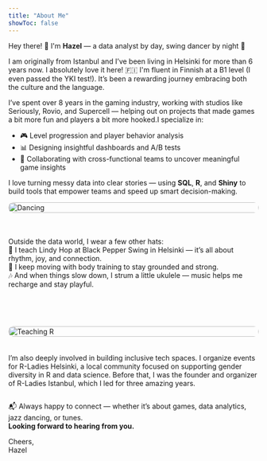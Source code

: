 ```yaml
---
title: "About Me"
showToc: false
---
```

Hey there! 👋 I'm **Hazel** — a data analyst by day, swing dancer by night 💃

I am originally from Istanbul and I’ve been living in Helsinki for more than 6 years now. I absolutely love it here! 🇫🇮 I'm fluent in Finnish at a B1 level (I even passed the YKI test!). It’s been a rewarding journey embracing both the culture and the language.

I’ve spent over 8 years in the gaming industry, working with studios like Seriously, Rovio, and Supercell — helping out on projects that made games a bit more fun and players a bit more hooked.I specialize in:
- 🎮 Level progression and player behavior analysis  
- 📊 Designing insightful dashboards and A/B tests  
- 🧩 Collaborating with cross-functional teams to uncover meaningful game insights

I love turning messy data into clear stories — using **SQL**, **R**, and **Shiny** to build tools that empower teams and speed up smart decision-making.
<div style="display: flex; gap: 20px; flex-wrap: wrap; align-items: flex-start;">

  <div style="flex: 1; min-width: 250px;">
    <img src="/images/lindy_hop_dancing.jpg" alt="Dancing" style="width: 100%; border-radius: 10px;">
  </div>

  <div style="flex: 2; min-width: 250px;">
    <h2></h2>
    <p>Outside the data world, I wear a few other hats:<br>
   💃 I teach Lindy Hop at Black Pepper Swing in Helsinki — it’s all about rhythm, joy, and connection.<br>
   💪 I keep moving with body training to stay grounded and strong.<br>
   🎶 And when things slow down, I strum a little ukulele — music helps me recharge and stay playful.</p>
  </div>

</div>

<br><br>

<div style="display: flex; gap: 20px; flex-wrap: wrap; align-items: flex-start; flex-direction: row-reverse;">

  <div style="flex: 1; min-width: 250px;">
    <img src="/images/teaching3.JPG" alt="Teaching R" style="width: 100%; border-radius: 10px;">
  </div>

  <div style="flex: 2; min-width: 250px;">
    <p>I’m also deeply involved in building inclusive tech spaces. I organize events for R-Ladies Helsinki, a local community focused on supporting gender diversity in R and data science.  
Before that, I was the founder and organizer of R-Ladies Istanbul, which I led for three amazing years.</p>
  </div>

</div>


📬 Always happy to connect — whether it’s about games, data analytics, jazz dancing, or tunes.  
**Looking forward to hearing from you.**

Cheers,  
Hazel

<p style="font-size: 1.0em;">
<a href="https://www.instagram.com/hazelsinki/" target="_blank" style="margin-right: 15px; text-decoration: none;">
  <span data-feather="instagram"></span>
</a>

<a href="https://www.linkedin.com/in/hazzelkavili/" target="_blank" style="margin-right: 15px; text-decoration: none;">
  <span data-feather="linkedin"></span>
</a>

<a href="mailto:hazzelkavili@gmail.com" style="margin-right: 15px; text-decoration: none;">
  <span data-feather="mail"></span>
</a>

</p>

<script>
  if (window.feather) {
    feather.replace();
  }
</script>
